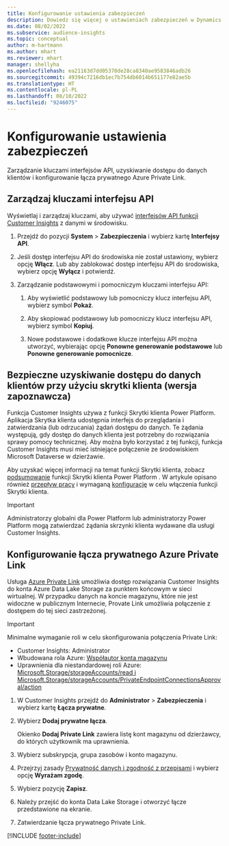 ```yaml
---
title: Konfigurowanie ustawienia zabezpieczeń
description: Dowiedz się więcej o ustawieniach zabezpieczeń w Dynamics 365 Customer Insights.
ms.date: 08/02/2022
ms.subservice: audience-insights
ms.topic: conceptual
author: m-hartmann
ms.author: mhart
ms.reviewer: mhart
manager: shellyha
ms.openlocfilehash: ea21163d7dd05370de28ca8340ae9583846adb26
ms.sourcegitcommit: 49394c7216db1ec7b754db6014b651177e82ae5b
ms.translationtype: HT
ms.contentlocale: pl-PL
ms.lasthandoff: 08/10/2022
ms.locfileid: "9246075"
---
```

# <a name="configure-security-settings"></a>Konfigurowanie ustawienia zabezpieczeń

Zarządzanie kluczami interfejsów API, uzyskiwanie dostępu do danych klientów i konfigurowanie łącza prywatnego Azure Private Link.

## <a name="manage-api-keys"></a>Zarządzaj kluczami interfejsu API

Wyświetlaj i zarządzaj kluczami, aby używać [interfejsów API funkcji Customer Insights](apis.md) z danymi w środowisku.

1. Przejdź do pozycji **System** > **Zabezpieczenia** i wybierz kartę **Interfejsy API**.

1. Jeśli dostęp interfejsu API do środowiska nie został ustawiony, wybierz opcję **Włącz**. Lub aby zablokować dostęp interfejsu API do środowiska, wybierz opcję **Wyłącz** i potwierdź.

1. Zarządzanie podstawowymi i pomocniczym kluczami interfejsu API:

   1. Aby wyświetlić podstawowy lub pomocniczy klucz interfejsu API, wybierz symbol **Pokaż**.

   1. Aby skopiować podstawowy lub pomocniczy klucz interfejsu API, wybierz symbol **Kopiuj**.

   1. Nowe podstawowe i dodatkowe klucze interfejsu API można utworzyć, wybierając opcję **Ponowne generowanie podstawowe** lub **Ponowne generowanie pomocnicze**.

## <a name="securely-access-customer-data-with-customer-lockbox-preview"></a>Bezpieczne uzyskiwanie dostępu do danych klientów przy użyciu skrytki klienta (wersja zapoznawcza)

Funkcja Customer Insights używa z funkcji Skrytki klienta Power Platform. Aplikacja Skrytka klienta udostępnia interfejs do przeglądania i zatwierdzania (lub odrzucania) żądań dostępu do danych. Te żądania występują, gdy dostęp do danych klienta jest potrzebny do rozwiązania sprawy pomocy technicznej. Aby można było korzystać z tej funkcji, funkcja Customer Insights musi mieć istniejące połączenie ze środowiskiem Microsoft Dataverse w dzierżawie.

Aby uzyskać więcej informacji na temat funkcji Skrytki klienta, zobacz [podsumowanie](/power-platform/admin/about-lockbox#summary) funkcji Skrytki klienta Power Platform . W artykule opisano również [przepływ pracy](/power-platform/admin/about-lockbox#workflow) i wymaganą [konfigurację](/power-platform/admin/about-lockbox#enable-the-lockbox-policy) w celu włączenia funkcji Skrytki klienta.

> [!IMPORTANT]
> Administratorzy globalni dla Power Platform lub administratorzy Power Platform mogą zatwierdzać żądania skrzynki klienta wydawane dla usługi Customer Insights.

## <a name="set-up-an-azure-private-link"></a>Konfigurowanie łącza prywatnego Azure Private Link

Usługa [Azure Private Link](/azure/private-link/private-link-overview) umożliwia dostęp rozwiązania Customer Insights do konta Azure Data Lake Storage za punktem końcowym w sieci wirtualnej. W przypadku danych na koncie magazynu, które nie jest widoczne w publicznym Internecie, Provate Link umożliwia połączenie z dostępem do tej sieci zastrzeżonej.

> [!IMPORTANT]
> Minimalne wymaganie roli w celu skonfigurowania połączenia Private Link:
>
> - Customer Insights: Administrator
> - Wbudowana rola Azure: [Współautor konta magazynu](/azure/role-based-access-control/built-in-roles#storage-account-contributor)
> - Uprawnienia dla niestandardowej roli Azure: [Microsoft.Storage/storageAccounts/read i Microsoft.Storage/storageAccounts/PrivateEndpointConnectionsApproval/action](/azure/role-based-access-control/resource-provider-operations#microsoftstorage)

1. W Customer Insights przejdź do **Administrator** > **Zabezpieczenia** i wybierz kartę **Łącza prywatne**.

1. Wybierz **Dodaj prywatne łącza**.

   Okienko **Dodaj Private Link** zawiera listę kont magazynu od dzierżawcy, do których użytkownik ma uprawnienia.

1. Wybierz subskrypcja, grupa zasobów i konto magazynu.

1. Przejrzyj zasady [Prywatność danych i zgodność z przepisami](connections.md#data-privacy-and-compliance) i wybierz opcję **Wyrażam zgodę**.

1. Wybierz pozycję **Zapisz**.

1. Należy przejść do konta Data Lake Storage i otworzyć łącze przedstawione na ekranie.

1. Zatwierdzanie łącza prywatnego Private Link.


[!INCLUDE [footer-include](includes/footer-banner.md)]
